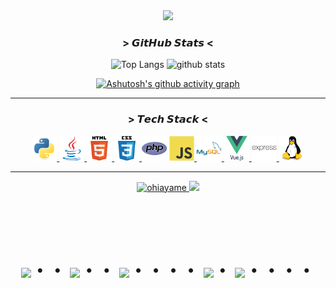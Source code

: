 <div align='center'>
  <img src="https://readme-typing-svg.demolab.com?font=Inconsolata&weight=800&size=100&duration=4000&pause=300&color=b4a8ff&center=true&vCenter=true&multiline=true&random=false&width=1300&height=140&lines=Hello+I'm+Ayame+%E2%9C%A9" width="70%" />
  
### > 𝙂𝙞𝙩𝙃𝙪𝙗 𝙎𝙩𝙖𝙩𝙨 <

<img alt="Top Langs" height="150px" src="https://github-readme-stats.vercel.app/api/top-langs/?username=ohiayame&layout=compact&count_private=true&show_icons=true&theme=transparent" />
  <img alt="github stats" height="150px" src="https://github-readme-stats.vercel.app/api?username=ohiayame&count_private=true&show_icons=true&show_icons=true&theme=transparent" />


[![Ashutosh's github activity graph](https://github-readme-activity-graph.vercel.app/graph?username=ohiayame&bg_color=f7f0ff&color=ff94fe&line=dd8aff&point=24292e&area=true&hide_border=true)](https://github.com/ashutosh00710/github-readme-activity-graph)

<hr>


### > 𝙏𝙚𝙘𝙝 𝙎𝙩𝙖𝙘𝙠 <

   <a href="https://www.python.org" target="_blank"> <img src="https://raw.githubusercontent.com/devicons/devicon/master/icons/python/python-original.svg" alt="python" width="40" height="40"/> </a>
  <a href="https://www.java.com" target="_blank"> <img src="https://raw.githubusercontent.com/devicons/devicon/master/icons/java/java-original.svg" alt="java" width="40" height="40"/> </a>
    <a href="https://www.w3.org/html/" target="_blank"> <img src="https://raw.githubusercontent.com/devicons/devicon/master/icons/html5/html5-original-wordmark.svg" alt="html5" width="40" height="40"/> </a>
    <a href="https://www.w3schools.com/css/" target="_blank"> <img src="https://raw.githubusercontent.com/devicons/devicon/master/icons/css3/css3-original-wordmark.svg" alt="css3" width="40" height="40"/> </a>
  <a href="https://www.php.net/" title="PHP"><img src="https://raw.githubusercontent.com/devicons/devicon/master/icons/php/php-original.svg"  width="40" height="40"/></a>
    <a href="https://developer.mozilla.org/en-US/docs/Web/JavaScript" target="_blank"> <img src="https://raw.githubusercontent.com/devicons/devicon/master/icons/javascript/javascript-original.svg" alt="javascript" width="40" height="40"/> </a>
  <a href="https://www.mysql.com/" target="_blank"> <img src="https://raw.githubusercontent.com/devicons/devicon/master/icons/mysql/mysql-original-wordmark.svg" alt="mysql" width="40" height="40"/> </a>
  <a href="https://vuejs.org/" target="_blank"> <img src="https://raw.githubusercontent.com/devicons/devicon/master/icons/vuejs/vuejs-original-wordmark.svg" alt="vuejs" width="40" height="40"/> </a>
  <a href="https://expressjs.com" target="_blank"> <img src="https://raw.githubusercontent.com/devicons/devicon/master/icons/express/express-original-wordmark.svg" alt="express" width="40" height="40"/> </a>
<a href="https://www.linux.org/" target="_blank"> <img src="https://raw.githubusercontent.com/devicons/devicon/master/icons/linux/linux-original.svg" alt="linux" width="40" height="40"/> </a>

<hr>

  <a href="https://github.com/ohiayame/">
    <img src="https://komarev.com/ghpvc/?username=ohiayame" alt="ohiayame" />
  </a>
  <a href="https://github.com/ohiayame">
    <img height="20" src="https://img.shields.io/github/followers/ohiayame?label=follow&logo=github&style=flat" />
  </a>



<br><br><br>

<div align='center'>
    <h1>
        <img src="https://user-images.githubusercontent.com/44926913/175852850-3fb6c715-1856-41ff-8c1f-94ce3b03b458.gif">・・
        <img src="https://user-images.githubusercontent.com/44926913/175853109-f8850656-6704-4a8a-bee6-9aca154d929b.gif">・・
        <img src="https://user-images.githubusercontent.com/44926913/175853154-5449d974-975e-44a6-ab84-a86031265e40.gif">・・・・
        <img src="https://user-images.githubusercontent.com/44926913/175853109-f8850656-6704-4a8a-bee6-9aca154d929b.gif">・
        <img src="https://user-images.githubusercontent.com/44926913/175853154-5449d974-975e-44a6-ab84-a86031265e40.gif">・・・・
    </h1>
  </div>
<br><br><br>
